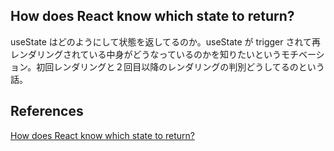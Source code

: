 <!-- TODO -->

## How does React know which state to return?

useState はどのようにして状態を返してるのか。useState が trigger されて再レンダリングされている中身がどうなっているのかを知りたいというモチベーション。初回レンダリングと２回目以降のレンダリングの判別どうしてるのという話。

## References

[How does React know which state to return?](https://react.dev/learn/state-a-components-memory#how-does-react-know-which-state-to-return)
